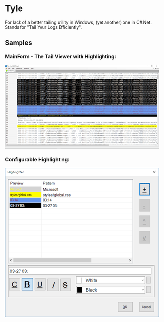 # Tyle
For lack of a better tailing utility in Windows, (yet another) one in C#.Net.  Stands for "Tail Your Logs Efficiently".

## Samples
### MainForm - The Tail Viewer with Highlighting:
![Main Form](https://raw.githubusercontent.com/asquigglytwist/Tyle/master/Samples/MainForm.png "Main Form showcasing the Tailing and Highlighting capabilities.")

### Configurable Highlighting:
![Highlight Configuration](https://raw.githubusercontent.com/asquigglytwist/Tyle/master/Samples/Highlight.png "Highlight configuration Form.")
